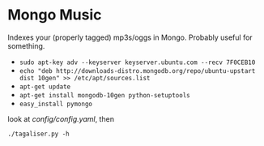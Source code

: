 Mongo Music
===========

Indexes your (properly tagged) mp3s/oggs in Mongo. Probably useful for something.

* `sudo apt-key adv --keyserver keyserver.ubuntu.com --recv 7F0CEB10`
* `echo "deb http://downloads-distro.mongodb.org/repo/ubuntu-upstart dist 10gen" >> /etc/apt/sources.list`
* `apt-get update`
* `apt-get install mongodb-10gen python-setuptools`
* `easy_install pymongo`

look at _config/config.yaml_, then

`./tagaliser.py -h`
